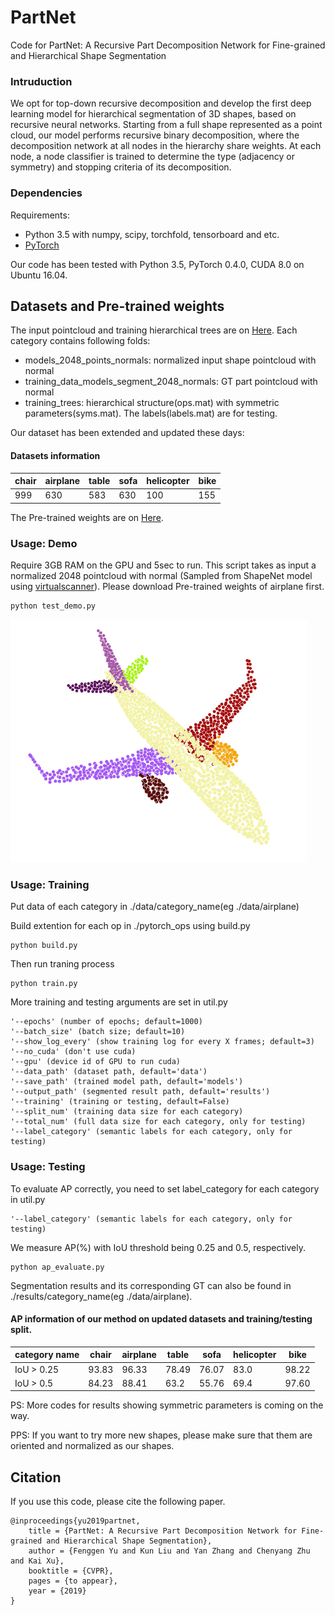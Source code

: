 # PartNet
Code for PartNet: A Recursive Part Decomposition Network for Fine-grained and Hierarchical Shape Segmentation

### Intruduction

We opt for top-down recursive decomposition and develop the first deep learning model for hierarchical segmentation of 3D shapes, based on recursive neural networks. Starting from a full shape represented as a point cloud, our model performs recursive binary decomposition, where the decomposition network at all nodes in the hierarchy share weights. At each node, a node classifier is trained to determine the type (adjacency or symmetry) and stopping criteria of its decomposition.

### Dependencies

Requirements:
- Python 3.5 with numpy, scipy, torchfold, tensorboard and etc.
- [PyTorch](https://pytorch.org/resources)

Our code has been tested with Python 3.5, PyTorch 0.4.0, CUDA 8.0 on Ubuntu 16.04.

## Datasets and Pre-trained weights
The input pointcloud and training hierarchical trees are on [Here](https://www.dropbox.com/sh/7nuqb9wphsjkzko/AAAgy8zzmeRFsNuGuYCxUUWTa?dl=0).
Each category contains following folds:
- models_2048_points_normals: normalized input shape pointcloud with normal
- training_data_models_segment_2048_normals: GT part pointcloud with normal
- training_trees: hierarchical structure(ops.mat) with symmetric parameters(syms.mat). The labels(labels.mat) are for testing.

Our dataset has been extended and updated these days:
#### Datasets information
|  chair   | airplane | table    |  sofa    | helicopter   | bike    |
| ---- | ---- | ---- | ---- | ---- | ---- |
| 999 | 630 | 583 | 630 | 100 | 155 |

The Pre-trained weights are on [Here](https://www.dropbox.com/sh/um1li37bnbkpuck/AAAaCAuXWaY050E7W5b42XT1a?dl=0).

### Usage: Demo
Require 3GB RAM on the GPU and 5sec to run.
This script takes as input a normalized 2048 pointcloud with normal (Sampled from ShapeNet model using [virtualscanner](https://github.com/Microsoft/O-CNN)). Please download Pre-trained weights of airplane first.
```
python test_demo.py
```
![input](./picture/airplane.png)

### Usage: Training

Put data of each category in ./data/category_name(eg ./data/airplane) 

Build extention for each op in ./pytorch_ops using build.py
```
python build.py
```
Then run traning process
```
python train.py
```

More training and testing arguments are set in util.py
```
'--epochs' (number of epochs; default=1000)
'--batch_size' (batch size; default=10)
'--show_log_every' (show training log for every X frames; default=3)
'--no_cuda' (don't use cuda)
'--gpu' (device id of GPU to run cuda)
'--data_path' (dataset path, default='data')
'--save_path' (trained model path, default='models')
'--output_path' (segmented result path, default='results')
'--training' (training or testing, default=False)
'--split_num' (training data size for each category)
'--total_num' (full data size for each category, only for testing)
'--label_category' (semantic labels for each category, only for testing)
```
### Usage: Testing
To evaluate AP correctly, you need to set label_category for each category in util.py
```
'--label_category' (semantic labels for each category, only for testing)
```
We measure AP(%) with IoU threshold being 0.25 and 0.5, respectively. 
```
python ap_evaluate.py
```
Segmentation results and its corresponding GT can also be found in ./results/category_name(eg ./data/airplane).

#### AP information of our method on updated datasets and training/testing split.

|  category name   |  chair   | airplane | table    |  sofa    | helicopter   | bike    |
| ---- | ---- | ---- | ---- | ---- | ---- | ---- |
| IoU > 0.25 | 93.83 | 96.33 | 78.49 | 76.07 | 83.0 | 98.22 |
| IoU > 0.5 | 84.23 | 88.41 | 63.2 | 55.76 | 69.4 | 97.60 |

PS: More codes for results showing symmetric parameters is coming on the way.

PPS: If you want to try more new shapes, please make sure that them are oriented and normalized as our shapes.

## Citation
If you use this code, please cite the following paper.
```
@inproceedings{yu2019partnet,
    title = {PartNet: A Recursive Part Decomposition Network for Fine-grained and Hierarchical Shape Segmentation},
    author = {Fenggen Yu and Kun Liu and Yan Zhang and Chenyang Zhu and Kai Xu},
    booktitle = {CVPR},
    pages = {to appear},
    year = {2019}
}
```